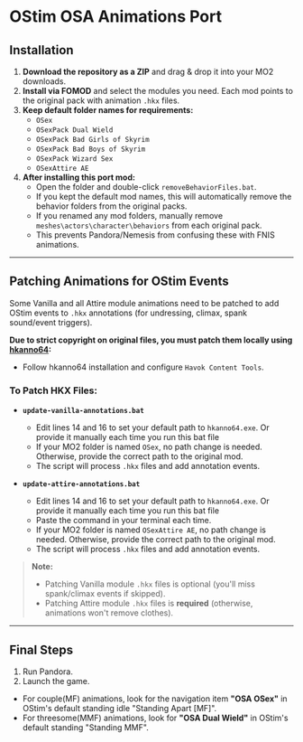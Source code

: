 # OStim OSA Animations Port

## Installation

1. **Download the repository as a ZIP** and drag & drop it into your MO2 downloads.
2. **Install via FOMOD** and select the modules you need. Each mod points to the original pack with animation `.hkx` files.
3. **Keep default folder names for requirements:**
   - `OSex`
   - `OSexPack Dual Wield`
   - `OSexPack Bad Girls of Skyrim`
   - `OSexPack Bad Boys of Skyrim`
   - `OSexPack Wizard Sex`
   - `OSexAttire AE`
4. **After installing this port mod:**
   - Open the folder and double-click `removeBehaviorFiles.bat`.
   - If you kept the default mod names, this will automatically remove the behavior folders from the original packs.
   - If you renamed any mod folders, manually remove `meshes\actors\character\behaviors` from each original pack.
   - This prevents Pandora/Nemesis from confusing these with FNIS animations.

---

## Patching Animations for OStim Events

Some Vanilla and all Attire module animations need to be patched to add OStim events to `.hkx` annotations (for undressing, climax, spank sound/event triggers).

**Due to strict copyright on original files, you must patch them locally using [hkanno64](https://www.nexusmods.com/skyrimspecialedition/mods/54244):**
- Follow hkanno64 installation and configure `Havok Content Tools`.

### To Patch HKX Files:

- **`update-vanilla-annotations.bat`**
  - Edit lines 14 and 16 to set your default path to `hkanno64.exe`. Or provide it manually each time you run this bat file
  - If your MO2 folder is named `OSex`, no path change is needed. Otherwise, provide the correct path to the original mod.
  - The script will process `.hkx` files and add annotation events.

- **`update-attire-annotations.bat`**
  - Edit lines 14 and 16 to set your default path to `hkanno64.exe`. Or provide it manually each time you run this bat file
  - Paste the command in your terminal each time.
  - If your MO2 folder is named `OSexAttire AE`, no path change is needed. Otherwise, provide the correct path to the original mod.
  - The script will process `.hkx` files and add annotation events.

> **Note:**
> - Patching Vanilla module `.hkx` files is optional (you'll miss spank/climax events if skipped).
> - Patching Attire module `.hkx` files is **required** (otherwise, animations won't remove clothes).

---

## Final Steps

1. Run Pandora.
2. Launch the game.

- For couple(MF) animations, look for the navigation item **"OSA OSex"** in OStim's default standing idle "Standing Apart [MF]".
- For threesome(MMF) animations, look for **"OSA Dual Wield"** in OStim's default standing "Standing MMF".
